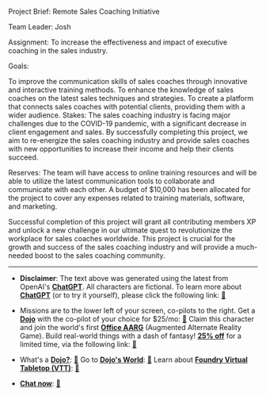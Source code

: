 Project Brief: Remote Sales Coaching Initiative

Team Leader: Josh

Assignment: To increase the effectiveness and impact of executive coaching in the sales industry.

Goals:

To improve the communication skills of sales coaches through innovative and interactive training methods.
To enhance the knowledge of sales coaches on the latest sales techniques and strategies.
To create a platform that connects sales coaches with potential clients, providing them with a wider audience.
Stakes: The sales coaching industry is facing major challenges due to the COVID-19 pandemic, with a significant decrease in client engagement and sales. By successfully completing this project, we aim to re-energize the sales coaching industry and provide sales coaches with new opportunities to increase their income and help their clients succeed.

Reserves: The team will have access to online training resources and will be able to utilize the latest communication tools to collaborate and communicate with each other. A budget of $10,000 has been allocated for the project to cover any expenses related to training materials, software, and marketing.

Successful completion of this project will grant all contributing members XP and unlock a new challenge in our ultimate quest to revolutionize the workplace for sales coaches worldwide. This project is crucial for the growth and success of the sales coaching industry and will provide a much-needed boost to the sales coaching community.
 

---
* **Disclaimer**: The text above was generated using the latest from OpenAI's [**ChatGPT**](https://openai.com/blog/chatgpt/).  All characters are fictional.  To learn more about [**ChatGPT**](https://openai.com/blog/chatgpt/) (or to try it yourself), please click the following link: [:closed_book:](https://openai.com/blog/chatgpt/)

* Missions are to the lower left of your screen, co-pilots to the right. Get a [**Dojo**](https://workmates.live/marketplace) with the co-pilot of your choice for $25/mo: [:green_book:](https://workmates.live/marketplace) Claim this character and join the world's first [**Office AARG**](https://dojos.world) (Augmented Alternate Reality Game). Build real-world things with a dash of fantasy! [**25% off**](https://blog.workmates.live/deal-on-a-dojo) for a limited time, via the following link: [:green_book:](https://blog.workmates.live/deal-on-a-dojo) 

* What's a [**Dojo?**](https://workdojos.com): [:blue_book:](https://workdojos.com)  Go to [**Dojo's World**](https://dojos.world): [:blue_book:](https://dojos.world)  Learn about [**Foundry Virtual Tabletop (VTT)**](https://foundryvtt.com): [:closed_book:](https://foundryvtt.com/)

* [**Chat now**](https://chat.workmates.live/channel/support): [:ledger:](https://chat.workmates.live/channel/support)